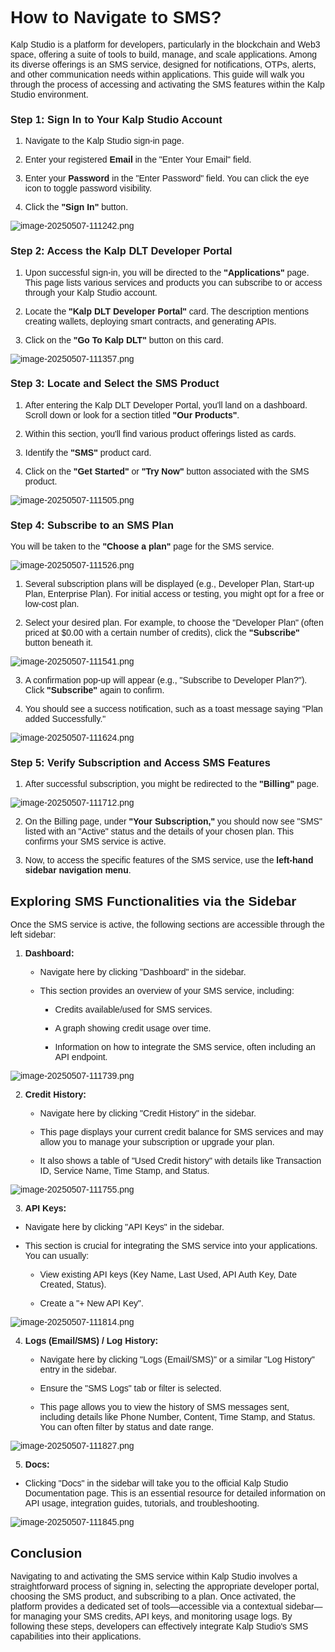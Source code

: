 <style> body {  font-family: "Source Sans 3", sans-serif!important; }</style>
<link href="https://fonts.googleapis.com/css2?family=Source+Sans+3:ital,wght@0,200..900;1,200..900&display=swap" rel="stylesheet">    <link rel="stylesheet" href="https://fonts.googleapis.com/icon?family=Material+Icons">

# **How to Navigate to SMS?**

Kalp Studio is a platform for developers, particularly in the blockchain and Web3 space, offering a suite of tools to build, manage, and scale applications. Among its diverse offerings is an SMS service, designed for notifications, OTPs, alerts, and other communication needs within applications. This guide will walk you through the process of accessing and activating the SMS features within the Kalp Studio environment.

### **Step 1: Sign In to Your Kalp Studio Account**

1.  Navigate to the Kalp Studio sign-in page.
    
2.  Enter your registered **Email** in the "Enter Your Email" field.
    
3.  Enter your **Password** in the "Enter Password" field. You can click the eye icon to toggle password visibility.
    
4.  Click the **"Sign In"** button.
    


![image-20250507-111242.png](blob:https://p2eprojects.atlassian.net/2aa8167a-8a24-42dd-b957-1a9fb27c3c59#media-blob-url=true&id=6abaa808-4f76-42c5-a2db-6dfceacafe37&collection=contentId-569278465&contextId=569278465&mimeType=image%2Fpng&name=image-20250507-111242.png&size=70576&width=1661&height=747&alt=image-20250507-111242.png)

### **Step 2: Access the Kalp DLT Developer Portal**

1.  Upon successful sign-in, you will be directed to the **"Applications"** page. This page lists various services and products you can subscribe to or access through your Kalp Studio account.
    
2.  Locate the **"Kalp DLT Developer Portal"** card. The description mentions creating wallets, deploying smart contracts, and generating APIs.
    
3.  Click on the **"Go To Kalp DLT"** button on this card.
    

![image-20250507-111357.png](blob:https://p2eprojects.atlassian.net/8b0d03c9-f891-45a3-84a4-259796b173f3#media-blob-url=true&id=4f199d22-6ad6-4bc7-aa5e-bd476508044a&collection=contentId-569278465&contextId=569278465&mimeType=image%2Fpng&name=image-20250507-111357.png&size=166073&width=1668&height=767&alt=image-20250507-111357.png)

### **Step 3: Locate and Select the SMS Product**

1.  After entering the Kalp DLT Developer Portal, you'll land on a dashboard. Scroll down or look for a section titled **"Our Products"**.
    
2.  Within this section, you'll find various product offerings listed as cards.
    
3.  Identify the **"SMS"** product card.
    
4.  Click on the **"Get Started"** or **"Try Now"** button associated with the SMS product.
    
![image-20250507-111505.png](blob:https://p2eprojects.atlassian.net/0c765a3d-6905-45bb-93cf-33fe92b71460#media-blob-url=true&id=46dacfd5-89d4-4bd2-9fad-8d9a411af221&collection=contentId-569278465&contextId=569278465&width=1677&height=794&alt=image-20250507-111505.png)

### **Step 4: Subscribe to an SMS Plan**

 You will be taken to the **"Choose a plan"** page for the SMS service.

![image-20250507-111526.png](blob:https://p2eprojects.atlassian.net/2a947034-04ee-4c20-b8a7-7aacf6a371a3#media-blob-url=true&id=bc78bb00-b3ed-4d7f-a65e-c5dad4e7d071&collection=contentId-569278465&contextId=569278465&width=1692&height=590&alt=image-20250507-111526.png)

1.  Several subscription plans will be displayed (e.g., Developer Plan, Start-up Plan, Enterprise Plan). For initial access or testing, you might opt for a free or low-cost plan.
    
2.  Select your desired plan. For example, to choose the "Developer Plan" (often priced at $0.00 with a certain number of credits), click the **"Subscribe"** button beneath it.

![image-20250507-111541.png](blob:https://p2eprojects.atlassian.net/aa20dd9e-1607-4f37-a689-edb0695cf170#media-blob-url=true&id=eaebd259-621d-4e84-b286-84fcdce434af&collection=contentId-569278465&contextId=569278465&width=1689&height=624&alt=image-20250507-111541.png)

3.  A confirmation pop-up will appear (e.g., "Subscribe to Developer Plan?"). Click **"Subscribe"** again to confirm.
    
2.  You should see a success notification, such as a toast message saying "Plan added Successfully."
    


![image-20250507-111624.png](blob:https://p2eprojects.atlassian.net/6a81af2d-39a3-4fa4-aaf8-aba9ef43c329#media-blob-url=true&id=870d68de-d06c-46f3-96dc-e986d447b49c&collection=contentId-569278465&contextId=569278465&width=1696&height=567&alt=image-20250507-111624.png)

### **Step 5: Verify Subscription and Access SMS Features**

1. After successful subscription, you might be redirected to the **"Billing"** page.
    

![image-20250507-111712.png](blob:https://p2eprojects.atlassian.net/dd6d8be6-cd1b-45ee-975a-7cc92d882563#media-blob-url=true&id=9d5cbc1f-8b22-41b8-b092-025c9b0cb615&collection=contentId-569278465&contextId=569278465&width=1687&height=648&alt=image-20250507-111712.png)

2.  On the Billing page, under **"Your Subscription,"** you should now see "SMS" listed with an "Active" status and the details of your chosen plan. This confirms your SMS service is active.
    
2.  Now, to access the specific features of the SMS service, use the **left-hand sidebar navigation menu**.
    

## **Exploring SMS Functionalities via the Sidebar**

Once the SMS service is active, the following sections are accessible through the left sidebar:

1.  **Dashboard:**
    
    -   Navigate here by clicking "Dashboard" in the sidebar.
        
    -   This section provides an overview of your SMS service, including:
        
        -   Credits available/used for SMS services.
            
        -   A graph showing credit usage over time.
            
        -   Information on how to integrate the SMS service, often including an API endpoint.
            


![image-20250507-111739.png](blob:https://p2eprojects.atlassian.net/00707d26-1299-49ea-8c40-4ef9dc41bbef#media-blob-url=true&id=7daf7e67-776f-405f-95fb-af8d6c9a23a7&collection=contentId-569278465&contextId=569278465&width=1694&height=492&alt=image-20250507-111739.png)

2.  **Credit History:**
    
    -   Navigate here by clicking "Credit History" in the sidebar.
        
    -   This page displays your current credit balance for SMS services and may allow you to manage your subscription or upgrade your plan.
        
    -   It also shows a table of "Used Credit history" with details like Transaction ID, Service Name, Time Stamp, and Status.
        

![image-20250507-111755.png](blob:https://p2eprojects.atlassian.net/51b6cd6c-bcbb-4de0-9a31-a3b81f5b5c27#media-blob-url=true&id=12a3e573-c8e3-4753-96a3-6bf11f9baf4a&collection=contentId-569278465&contextId=569278465&width=1694&height=504&alt=image-20250507-111755.png)

3.  **API Keys:**
    

-   Navigate here by clicking "API Keys" in the sidebar.
    
-   This section is crucial for integrating the SMS service into your applications. You can usually:
    
    -   View existing API keys (Key Name, Last Used, API Auth Key, Date Created, Status).
        
    -   Create a "+ New API Key".
        


![image-20250507-111814.png](blob:https://p2eprojects.atlassian.net/edef8c01-0700-4fb6-bfbe-0e7d35998a56#media-blob-url=true&id=5cf569b7-1ad6-44dd-81b1-7225cd46efcb&collection=contentId-569278465&contextId=569278465&width=1692&height=500&alt=image-20250507-111814.png)

4.  **Logs (Email/SMS) / Log History:**
    
    -   Navigate here by clicking "Logs (Email/SMS)" or a similar "Log History" entry in the sidebar.
        
    -   Ensure the "SMS Logs" tab or filter is selected.
        
    -   This page allows you to view the history of SMS messages sent, including details like Phone Number, Content, Time Stamp, and Status. You can often filter by status and date range.
        


![image-20250507-111827.png](blob:https://p2eprojects.atlassian.net/a8530749-220c-41d3-affe-66d42893a043#media-blob-url=true&id=ca723198-8277-4a1e-b4c7-3187f229c29f&collection=contentId-569278465&contextId=569278465&width=1697&height=528&alt=image-20250507-111827.png)

5.  **Docs:**
    

-   Clicking "Docs" in the sidebar will take you to the official Kalp Studio Documentation page. This is an essential resource for detailed information on API usage, integration guides, tutorials, and troubleshooting.
    

![image-20250507-111845.png](blob:https://p2eprojects.atlassian.net/3404fac4-80e2-4e32-a3d9-7ff74918d383#media-blob-url=true&id=c55c25c0-8c0d-4188-b0ac-7993269230eb&collection=contentId-569278465&contextId=569278465&width=1630&height=669&alt=image-20250507-111845.png)

## **Conclusion**

Navigating to and activating the SMS service within Kalp Studio involves a straightforward process of signing in, selecting the appropriate developer portal, choosing the SMS product, and subscribing to a plan. Once activated, the platform provides a dedicated set of tools—accessible via a contextual sidebar—for managing your SMS credits, API keys, and monitoring usage logs. By following these steps, developers can effectively integrate Kalp Studio's SMS capabilities into their applications.